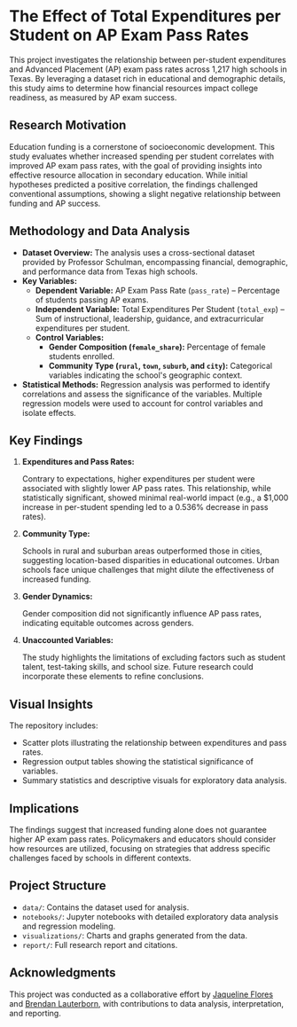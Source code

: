 
</head>
<body>
    <h1>The Effect of Total Expenditures per Student on AP Exam Pass Rates</h1>

  <p>
        This project investigates the relationship between per-student expenditures and Advanced Placement (AP) exam pass rates across 1,217 high schools in Texas. 
        By leveraging a dataset rich in educational and demographic details, this study aims to determine how financial resources impact college readiness, 
        as measured by AP exam success.
  </p>

  <h2>Research Motivation</h2>
    <p>
        Education funding is a cornerstone of socioeconomic development. This study evaluates whether increased spending per student correlates with improved 
        AP exam pass rates, with the goal of providing insights into effective resource allocation in secondary education. While initial hypotheses predicted 
        a positive correlation, the findings challenged conventional assumptions, showing a slight negative relationship between funding and AP success.
    </p>
    <h2>Methodology and Data Analysis</h2>
    <ul>
        <li><strong>Dataset Overview:</strong> The analysis uses a cross-sectional dataset provided by Professor Schulman, encompassing financial, demographic, and performance data from Texas high schools.</li>
        <li><strong>Key Variables:</strong>
            <ul>
                <li><strong>Dependent Variable:</strong> AP Exam Pass Rate (<code>pass_rate</code>) – Percentage of students passing AP exams.</li>
                <li><strong>Independent Variable:</strong> Total Expenditures Per Student (<code>total_exp</code>) – Sum of instructional, leadership, guidance, and extracurricular expenditures per student.</li>
                <li><strong>Control Variables:</strong>
                    <ul>
                        <li><strong>Gender Composition (<code>female_share</code>):</strong> Percentage of female students enrolled.</li>
                        <li><strong>Community Type (<code>rural</code>, <code>town</code>, <code>suburb</code>, and <code>city</code>):</strong> Categorical variables indicating the school's geographic context.</li>
                    </ul>
                </li>
            </ul>
        </li>
        <li><strong>Statistical Methods:</strong> Regression analysis was performed to identify correlations and assess the significance of the variables. Multiple regression models were used to account for control variables and isolate effects.</li>
    </ul>

  <h2>Key Findings</h2>
    <ol>
        <li><strong>Expenditures and Pass Rates:</strong>
            <p>Contrary to expectations, higher expenditures per student were associated with slightly lower AP pass rates. This relationship, while statistically significant, showed minimal real-world impact (e.g., a $1,000 increase in per-student spending led to a 0.536% decrease in pass rates).</p>
        </li>
        <li><strong>Community Type:</strong>
            <p>Schools in rural and suburban areas outperformed those in cities, suggesting location-based disparities in educational outcomes. Urban schools face unique challenges that might dilute the effectiveness of increased funding.</p>
        </li>
        <li><strong>Gender Dynamics:</strong>
            <p>Gender composition did not significantly influence AP pass rates, indicating equitable outcomes across genders.</p>
        </li>
        <li><strong>Unaccounted Variables:</strong>
            <p>The study highlights the limitations of excluding factors such as student talent, test-taking skills, and school size. Future research could incorporate these elements to refine conclusions.</p>
        </li>
    </ol>

  <h2>Visual Insights</h2>
    <p>
        The repository includes:
    </p>
    <ul>
        <li>Scatter plots illustrating the relationship between expenditures and pass rates.</li>
        <li>Regression output tables showing the statistical significance of variables.</li>
        <li>Summary statistics and descriptive visuals for exploratory data analysis.</li>
    </ul>

   <h2>Implications</h2>
    <p>
        The findings suggest that increased funding alone does not guarantee higher AP exam pass rates. Policymakers and educators should consider how 
        resources are utilized, focusing on strategies that address specific challenges faced by schools in different contexts.
    </p>

  <h2>Project Structure</h2>
    <ul>
        <li><code>data/</code>: Contains the dataset used for analysis.</li>
        <li><code>notebooks/</code>: Jupyter notebooks with detailed exploratory data analysis and regression modeling.</li>
        <li><code>visualizations/</code>: Charts and graphs generated from the data.</li>
        <li><code>report/</code>: Full research report and citations.</li>
    </ul>

   <h2>Acknowledgments</h2>
    <p>
        This project was conducted as a collaborative effort by 
        <a href="mailto:Jackie166493@tamu.edu">Jaqueline Flores</a> and 
        <a href="mailto:brendangl@tamu.edu">Brendan Lauterborn</a>, 
      with contributions to data analysis, interpretation, and reporting.
   </p>
</body>
